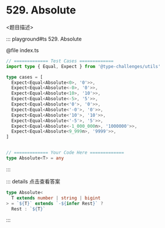 # 529. Absolute

<题目描述>

::: playground#ts 529. Absolute

@file index.ts

```ts
// ============= Test Cases =============
import type { Equal, Expect } from '@type-challenges/utils'

type cases = [
  Expect<Equal<Absolute<0>, '0'>>,
  Expect<Equal<Absolute<-0>, '0'>>,
  Expect<Equal<Absolute<10>, '10'>>,
  Expect<Equal<Absolute<-5>, '5'>>,
  Expect<Equal<Absolute<'0'>, '0'>>,
  Expect<Equal<Absolute<'-0'>, '0'>>,
  Expect<Equal<Absolute<'10'>, '10'>>,
  Expect<Equal<Absolute<'-5'>, '5'>>,
  Expect<Equal<Absolute<-1_000_000n>, '1000000'>>,
  Expect<Equal<Absolute<9_999n>, '9999'>>,
]


// ============= Your Code Here =============
type Absolute<T> = any
```

:::

::: details 点击查看答案

```ts
type Absolute<
  T extends number | string | bigint
> = `${T}` extends `-${infer Rest}` ?
  Rest : `${T}`
```

:::
